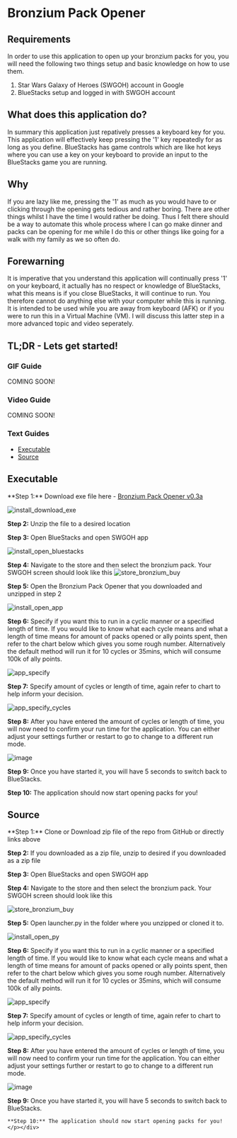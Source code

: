# Bronzium Pack Opener

## Requirements

In order to use this application to open up your bronzium packs for you, you will need the following two things setup and basic knowledge on how to use them.

1. Star Wars Galaxy of Heroes (SWGOH) account in Google
2. BlueStacks setup and logged in with SWGOH account

## What does this application do?

In summary this application just repatively presses a keyboard key for you. This application will effectively keep pressing the '1' key repeatedly for as long as you define. BlueStacks has game controls which are like hot keys where you can use a key on your keyboard to provide an input to the BlueStacks game you are running.

## Why

If you are lazy like me, pressing the '1' as much as you would have to or clicking through the opening gets tedious and rather boring. There are other things whilst I have the time I would rather be doing. Thus I felt there should be a way to automate this whole process where I can go make dinner and packs can be opening for me while I do this or other things like going for a walk with my family as we so often do.

## Forewarning

It is imperative that you understand this application will continually press '1' on your keyboard, it actually has no respect or knowledge of BlueStacks, what this means is if you close BlueStacks, it will continue to run. You therefore cannot do anything else with your computer while this is running. It is intended to be used while you are away from keyboard (AFK) or if you were to run this in a Virtual Machine (VM). I will discuss this latter step in a more advanced topic and video seperately.

## TL;DR - Lets get started!

### GIF Guide

COMING SOON!


### Video Guide

COMING SOON!

### Text Guides

<ul id="profileTabs" class="nav nav-tabs">
  <li class="active"><a data-toggle="tab" href="#executable">Executable</a></li>
  <li><a data-toggle="tab" href="#source">Source</a></li>
</ul>
  <div class="tab-content">
<div role="tabpanel" id="executable" class="tab-pane fade in active">

  <h2> Executable </h2>

  <p>**Step 1:** Download exe file here - <a href="https://1drv.ms/u/s!AqZNpR8_ZtGviKM-QTho_qw3sC3U-A?e=mfb9Qa">Bronzium Pack Opener v0.3a</a>

  ![install_download_exe](https://user-images.githubusercontent.com/53065247/119247797-0b2ca900-bbd0-11eb-8037-3a3a216cbbba.png)

  **Step 2:** Unzip the file to a desired location

  **Step 3:** Open BlueStacks and open SWGOH app

  ![install_open_bluestacks](https://user-images.githubusercontent.com/53065247/119247843-5b0b7000-bbd0-11eb-9151-05c11d9b8f1c.png)

  **Step 4:** Navigate to the store and then select the bronzium pack. Your SWGOH screen should look like this
  ![store_bronzium_buy](https://user-images.githubusercontent.com/53065247/119247440-c2272580-bbcc-11eb-90c3-089979de43a7.png)

  **Step 5:** Open the Bronzium Pack Opener that you downloaded and unzipped in step 2

  ![install_open_app](https://user-images.githubusercontent.com/53065247/119247872-9dcd4800-bbd0-11eb-92bb-329e5e2f4e78.png)

  **Step 6:** Specify if you want this to run in a cyclic manner or a specified length of time. If you would like to know what each cycle means and what a length of time means for     amount of packs opened or ally points spent, then refer to the chart below which gives you some rough number. Alternatively the default method will run it for 10 cycles or 35mins,   which will consume 100k of ally points.

  ![app_specify](https://user-images.githubusercontent.com/53065247/119247901-cd7c5000-bbd0-11eb-8c2b-031887707e1d.png)

  **Step 7:** Specify amount of cycles or length of time, again refer to chart to help inform your decision.

  ![app_specify_cycles](https://user-images.githubusercontent.com/53065247/119247977-53989680-bbd1-11eb-958e-bdba0fd03acb.png)

  **Step 8:** After you have entered the amount of cycles or length of time, you will now need to confirm your run time for the application. You can either adjust your settings         further or restart to go to change to a different run mode.

  ![image](https://user-images.githubusercontent.com/53065247/119247990-657a3980-bbd1-11eb-921d-b24550b486f1.png)

  **Step 9:** Once you have started it, you will have 5 seconds to switch back to BlueStacks.

  **Step 10:** The application should now start opening packs for you!</p></div>
  

<div role="tabpanel" id="source" class="tab-pane fade">

  <h2> Source </h2>
  <p>**Step 1:** Clone or Download zip file of the repo from GitHub or directly links above

  **Step 2:** If you downloaded as a zip file, unzip to desired if you downloaded as a zip file

  **Step 3:** Open BlueStacks and open SWGOH app

  **Step 4:** Navigate to the store and then select the bronzium pack. Your SWGOH screen should look like this

  ![store_bronzium_buy](https://user-images.githubusercontent.com/53065247/119247440-c2272580-bbcc-11eb-90c3-089979de43a7.png)

  **Step 5:** Open launcher.py in the folder where you unzipped or cloned it to.

  ![install_open_py](https://user-images.githubusercontent.com/53065247/119247936-09afb080-bbd1-11eb-87e2-a8b31b8ae4c9.png)

  **Step 6:** Specify if you want this to run in a cyclic manner or a specified length of time. If you would like to know what each cycle means and what a length of time means for     amount of packs opened or ally points spent, then refer to the chart below which gives you some rough number. Alternatively the default method will run it for 10 cycles or 35mins,   which will consume 100k of ally points.

  ![app_specify](https://user-images.githubusercontent.com/53065247/119247901-cd7c5000-bbd0-11eb-8c2b-031887707e1d.png)

  **Step 7:** Specify amount of cycles or length of time, again refer to chart to help inform your decision.

  ![app_specify_cycles](https://user-images.githubusercontent.com/53065247/119247977-53989680-bbd1-11eb-958e-bdba0fd03acb.png)

  **Step 8:** After you have entered the amount of cycles or length of time, you will now need to confirm your run time for the application. You can either adjust your settings         further or restart to go to change to a different run mode.

  ![image](https://user-images.githubusercontent.com/53065247/119247990-657a3980-bbd1-11eb-921d-b24550b486f1.png)

  **Step 9:** Once you have started it, you will have 5 seconds to switch back to BlueStacks.

    **Step 10:** The application should now start opening packs for you!</p></div>
</div>
